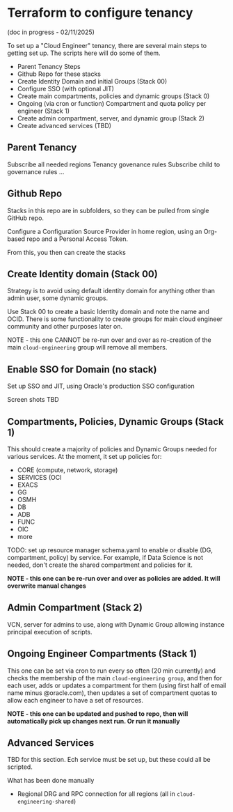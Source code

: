 # Terraform to configure tenancy

(doc in progress - 02/11/2025)

To set up a "Cloud Engineer" tenancy, there are several main steps to getting set up.  The scripts here will do some of them.

- Parent Tenancy Steps
- Github Repo for these stacks
- Create Identity Domain and initial Groups (Stack 00)
- Configure SSO (with optional JIT)
- Create main compartments, policies and dynamic groups (Stack 0)
- Ongoing (via cron or function) Compartment and quota policy per engineer (Stack 1)
- Create admin compartment, server, and dynamic group (Stack 2)
- Create advanced services (TBD)

## Parent Tenancy
Subscribe all needed regions
Tenancy govenance rules 
Subscribe child to governance rules
...

## Github Repo

Stacks in this repo are in subfolders, so they can be pulled from single GitHub repo.

Configure a Configuration Source Provider in home region, using an Org-based repo and a Personal Access Token.

From this, you then can create the stacks

## Create Identity domain (Stack 00)

Strategy is to avoid using default identity domain for anything other than admin user, some dynamic groups.

Use Stack 00 to create a basic Identity domain and note the name and OCID.  There is some functionality to create groups for main cloud engineer community and other purposes later on.  

NOTE - this one CANNOT be re-run over and over as re-creation of the main `cloud-engineering` group will remove all members.

## Enable SSO for Domain (no stack)

Set up SSO and JIT, using Oracle's production SSO configuration

Screen shots TBD

## Compartments, Policies, Dynamic Groups (Stack 1)

This should create a majority of policies and Dynamic Groups needed for various services.  At the moment, it set up policies for:

- CORE (compute, network, storage)
- SERVICES (OCI
- EXACS
- GG
- OSMH
- DB
- ADB
- FUNC
- OIC
- more

TODO: set up resource manager schema.yaml to enable or disable (DG, compartment, policy) by service.  For example, if Data Science is not needed, don't create the shared compartment and policies for it.

**NOTE - this one can be re-run over and over as policies are added.  It will overwrite manual changes**

## Admin Compartment (Stack 2)

VCN, server for admins to use, along with Dynamic Group allowing instance principal execution of scripts.

## Ongoing Engineer Compartments (Stack 1)

This one can be set via cron to run every so often (20 min currently) and checks the membership of the main `cloud-engineering group`, and then for each user, adds or updates a compartment for them (using first half of email name minus @oracle.com), then updates a set of compartment quotas to allow each engineer to have a set of resources.

**NOTE - this one can be updated and pushed to repo, then will automatically pick up changes next run.  Or run it manually**

## Advanced Services

TBD for this section.  Ech service must be set up, but these could all be scripted. 

What has been done manually

- Regional DRG and RPC connection for all regions (all in `cloud-engineering-shared`)


